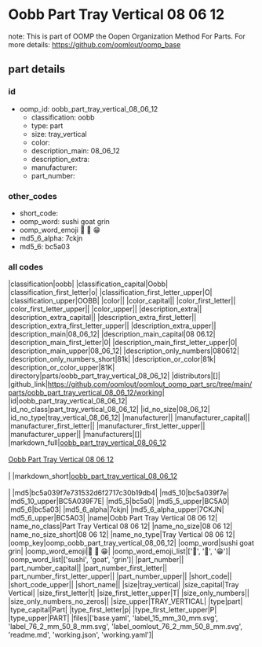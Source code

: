 # Oobb Part Tray Vertical 08 06 12  

note: This is part of OOMP the Oopen Organization Method For Parts. For more details: https://github.com/oomlout/oomp_base

##  part details





### id
* oomp_id: oobb_part_tray_vertical_08_06_12
  * classification: oobb
  * type: part
  * size: tray_vertical
  * color: 
  * description_main: 08_06_12
  * description_extra: 
  * manufacturer: 
  * part_number: 

### other_codes
* short_code: 
* oomp_word: sushi goat grin
* oomp_word_emoji :sushi: :goat: :grin:
* md5_6_alpha: 7ckjn
* md5_6: bc5a03

### all codes 
|classification|oobb|
|classification_capital|Oobb|
|classification_first_letter|o|
|classification_first_letter_upper|O|
|classification_upper|OOBB|
|color||
|color_capital||
|color_first_letter||
|color_first_letter_upper||
|color_upper||
|description_extra||
|description_extra_capital||
|description_extra_first_letter||
|description_extra_first_letter_upper||
|description_extra_upper||
|description_main|08_06_12|
|description_main_capital|08 06.12|
|description_main_first_letter|0|
|description_main_first_letter_upper|0|
|description_main_upper|08_06_12|
|description_only_numbers|080612|
|description_only_numbers_short|81k|
|description_or_color|81k|
|description_or_color_upper|81K|
|directory|parts/oobb_part_tray_vertical_08_06_12|
|distributors|[]|
|github_link|https://github.com/oomlout/oomlout_oomp_part_src/tree/main/parts/oobb_part_tray_vertical_08_06_12/working|
|id|oobb_part_tray_vertical_08_06_12|
|id_no_class|part_tray_vertical_08_06_12|
|id_no_size|08_06_12|
|id_no_type|tray_vertical_08_06_12|
|manufacturer||
|manufacturer_capital||
|manufacturer_first_letter||
|manufacturer_first_letter_upper||
|manufacturer_upper||
|manufacturers|[]|
|markdown_full|[oobb_part_tray_vertical_08_06_12](https://github.com/oomlout/oomlout_oomp_part_src/tree/main/parts/oobb_part_tray_vertical_08_06_12/working)<br>[](https://github.com/oomlout/oomlout_oomp_part_src/tree/main/parts/oobb_part_tray_vertical_08_06_12/working)<br>[Oobb Part Tray Vertical 08 06 12](https://github.com/oomlout/oomlout_oomp_part_src/tree/main/parts/oobb_part_tray_vertical_08_06_12/working)<br><br>|
|markdown_short|[oobb_part_tray_vertical_08_06_12](https://github.com/oomlout/oomlout_oomp_part_src/tree/main/parts/oobb_part_tray_vertical_08_06_12/working)<br><br>|
|md5|bc5a039f7e731532d6f2717c30b19db4|
|md5_10|bc5a039f7e|
|md5_10_upper|BC5A039F7E|
|md5_5|bc5a0|
|md5_5_upper|BC5A0|
|md5_6|bc5a03|
|md5_6_alpha|7ckjn|
|md5_6_alpha_upper|7CKJN|
|md5_6_upper|BC5A03|
|name|Oobb Part Tray Vertical 08 06 12|
|name_no_class|Part Tray Vertical 08 06 12|
|name_no_size|08 06 12|
|name_no_size_short|08 06 12|
|name_no_type|Tray Vertical 08 06 12|
|oomp_key|oomp_oobb_part_tray_vertical_08_06_12|
|oomp_word|sushi goat grin|
|oomp_word_emoji|:sushi: :goat: :grin:|
|oomp_word_emoji_list|[':sushi:', ':goat:', ':grin:']|
|oomp_word_list|['sushi', 'goat', 'grin']|
|part_number||
|part_number_capital||
|part_number_first_letter||
|part_number_first_letter_upper||
|part_number_upper||
|short_code||
|short_code_upper||
|short_name||
|size|tray_vertical|
|size_capital|Tray Vertical|
|size_first_letter|t|
|size_first_letter_upper|T|
|size_only_numbers||
|size_only_numbers_no_zeros||
|size_upper|TRAY_VERTICAL|
|type|part|
|type_capital|Part|
|type_first_letter|p|
|type_first_letter_upper|P|
|type_upper|PART|
|files|['base.yaml', 'label_15_mm_30_mm.svg', 'label_76_2_mm_50_8_mm.svg', 'label_oomlout_76_2_mm_50_8_mm.svg', 'readme.md', 'working.json', 'working.yaml']|
